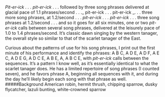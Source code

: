 _Pit-er-ick . . . pit-er-ick_ . . . followed by three song phrases delivered at glacial pace of 1.1 phrases/second . . ._ pit-er-ick . . . pit-er-ick _. . . three more song phrases, at 1.2/second . . . _pit-er-ick . . . pit-er-ick_ . . . three song phrases at 1.2/second . . . and so it goes for all six minutes, one or two _pit-er-ick_ calls between several song phrases, delivered at the leisurely pace of 1.0 to 1.4 phrases/second. It’s classic dawn singing by the western tanager, the overall style so similar to that of the scarlet tanager of the East.

Curious about the patterns of use for his song phrases, I print out the first minute of his performance and identify the phrases: A B C, A D E, A D F, A E C, A D E G, A D C E, A B E, A, A B C E, with _pit-er-ick_ calls between the sequences. It’s a pattern I know well, as it’s essentially identical to what the scarlet tanager does. He has a limited repertoire of song phrases (I counted seven), and he favors phrase A, beginning all sequences with it, and during the day he’ll likely begin each song with that phrase as well. 
#####Background
American robin, hermit thrush, chipping sparrow, dusky flycatcher, lazuli bunting, white-crowned sparrow
